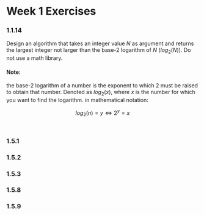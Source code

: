 # Week 1 Exercises

### 1.1.14

Design an algorithm that takes an integer value $N$ as argument and returns the largest integer not larger than the base-2 logarithm of $N$ ($log_2(N)$). Do not use a math library.

#### Note: 
the base-2 logarithm of a number is the exponent to which 2 must be raised to obtain that number. Denoted as $log_2(x)$, where $x$ is the number for which you want to find the logarithm. in mathematical notation:

$$
log_2(n)=y \Longleftrightarrow 2^y=x
$$

```java

```

```python
```

### 1.5.1

### 1.5.2

### 1.5.3

### 1.5.8

### 1.5.9